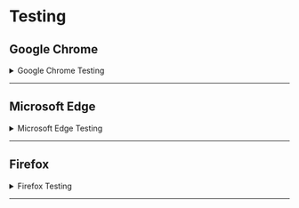 # Testing 

## Google Chrome 
<details>
<summary>Google Chrome Testing</summary>

![Chrome Test 1](images/testing/google/_chrome.png)
![Chrome Test 2](images/testing/google/_chrome_1.png)
![Chrome Test 3](images/testing/google/_chrome_2.png)
![Chrome Test 4](images/testing/google/_chrome_3.png)
![Chrome Test 5](images/testing/google/_chrome_4.png)
</details>

***
## Microsoft Edge  
<details>
<summary>Microsoft Edge Testing</summary>

![Edge Test 1](images/testing/edge_test_1.png)
![Edge Test 2](images/testing/edge_test_2.png)
![Edge Test 3](images/testing/edge_test_3.png)
![Edge Test 4](images/testing/edge_test_4.png)
</details>

***

## Firefox  
<details>
<summary>Firefox Testing</summary>

![Firefox Test 1](images/testing/firefox_test.png)
![Firefox Test 2](images/testing/firefox_test_1.png)
![Firefox Test 3](images/testing/firefox_test_2.png)
![Firefox Test 4](images/testing/firefox_test_3.png)
</details>

***